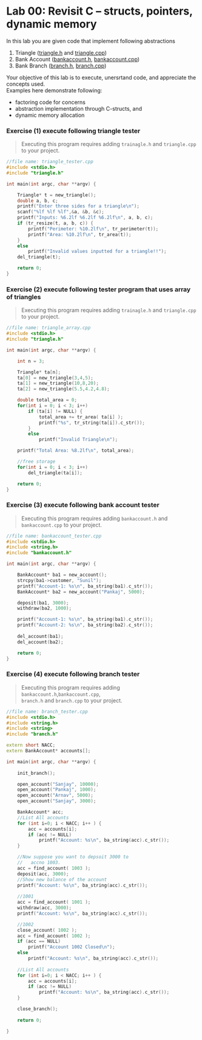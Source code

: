 # Lab 00: Revisit C – structs, pointers, dynamic memory
  
In this lab you are given code that implement following abstractions  
1. Triangle ([triangle.h](./triangle/triangle.h) and [triangle.cpp](./triangle/triangle.cpp))
1. Bank Account ([bankaccount.h](./bank/bankaccount.h), [bankaccount.cpp](./triangle/bankaccount.cpp))
1. Bank Branch ([branch.h](./bank/branch.h), [branch.cpp](./bank/branch.cpp))

Your objective of this lab is to execute, unersrtand code, and appreciate the concepts used.  
Examples here demonstrate following:  
* factoring code for concerns
* abstraction implementation through C-structs, and
* dynamic memory allocation

### Exercise (1) execute following triangle tester 

> Executing this program requires adding `trainagle.h` and `triangle.cpp` to your project.

```c++ 
//file name: triangle_tester.cpp
#include <stdio.h>
#include "triangle.h"

int main(int argc, char **argv) {

    Triangle* t = new_triangle();
    double a, b, c;
    printf("Enter three sides for a triangle\n"); 
    scanf("%lf %lf %lf",&a, &b, &c);
    printf("Inputs: %6.2lf %6.2lf %6.2lf\n", a, b, c);
    if (tr_resize(t, a, b, c)) {
        printf("Perimeter: %10.2lf\n", tr_perimeter(t));
        printf("Area: %10.2lf\n", tr_area(t));		
    }
    else
        printf("Invalid values inputted for a triangle!!");
    del_triangle(t);

    return 0;
}
```
  
### Exercise (2) execute following tester program that uses array of triangles

> Executing this program requires adding `trainagle.h` and `triangle.cpp` to your project.

```c++
//file name: triangle_array.cpp
#include <stdio.h>
#include "triangle.h"

int main(int argc, char **argv) {

    int n = 3;

    Triangle* ta[n];
    ta[0] = new_triangle(3,4,5);
    ta[1] = new_triangle(10,8,20);
    ta[2] = new_triangle(5.5,4.2,4.8);

    double total_area = 0;
    for(int i = 0; i < 3; i++)
        if (ta[i] != NULL) {
            total_area += tr_area( ta[i] );
            printf("%s", tr_string(ta[i]).c_str());		
        }
        else
            printf("Invalid Triangle\n");		

    printf("Total Area: %8.2lf\n", total_area);		

    //free storage
    for(int i = 0; i < 3; i++)
        del_triangle(ta[i]);

    return 0;
}
```
  
### Exercise (3) execute following bank account tester

> Executing this program requires adding `bankaccount.h` and `bankaccount.cpp` to your project.


```c++
//file name: bankaccount_tester.cpp
#include <stdio.h>
#include <string.h>
#include "bankaccount.h"

int main(int argc, char **argv) {

	BankAccount* ba1 = new_account();
	strcpy(ba1->customer, "Sunil");
	printf("Account-1: %s\n", ba_string(ba1).c_str());
	BankAccount* ba2 = new_account("Pankaj", 5000);

	deposit(ba1, 3000);
	withdraw(ba2, 1000);

	printf("Account-1: %s\n", ba_string(ba1).c_str());
	printf("Account-2: %s\n", ba_string(ba2).c_str());
	
	del_account(ba1);
	del_account(ba2);

	return 0;
}
```

### Exercise (4) execute following branch tester

> Executing this program requires adding `bankaccount.h`,`bankaccount.cpp`,  
>  `branch.h` and `branch.cpp` to your project.

```c++
//file name: branch_tester.cpp
#include <stdio.h>
#include <string.h>
#include <string>
#include "branch.h"

extern short NACC;
extern BankAccount* accounts[];

int main(int argc, char **argv) {
	
	init_branch();

	open_account("Sanjay", 10000);
	open_account("Pankaj", 1000);
	open_account("Arnav", 5000);
	open_account("Sanjay", 3000);

	BankAccount* acc;
	//List All accounts
	for (int i=0; i < NACC; i++ ) {
		acc = accounts[i];
		if (acc != NULL)
			printf("Account: %s\n", ba_string(acc).c_str());		
	} 

	//Now suppose you want to depsoit 3000 to 
	//   accno 1003.
	acc = find_account( 1003 );
	deposit(acc, 3000);
	//Show new balance of the account
	printf("Account: %s\n", ba_string(acc).c_str());
	
	//1001
	acc = find_account( 1001 );
	withdraw(acc, 3000);	
	printf("Account: %s\n", ba_string(acc).c_str());

	//1002
	close_account( 1002 );
	acc = find_account( 1002 );
	if (acc == NULL)
		printf("Account 1002 Closed\n");
	else
		printf("Account: %s\n", ba_string(acc).c_str());
	
	//List All accounts
	for (int i=0; i < NACC; i++ ) {
		acc = accounts[i];
		if (acc != NULL)
			printf("Account: %s\n", ba_string(acc).c_str());		
	} 

	close_branch();
	
	return 0;

}
```
